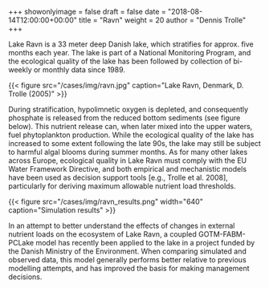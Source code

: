 +++
showonlyimage = false
draft = false
date = "2018-08-14T12:00:00+00:00"
title = "Ravn"
weight = 20
author = "Dennis Trolle"
+++

Lake Ravn is a 33 meter deep Danish lake, which stratifies for approx. five months each year. The lake is part of a National Monitoring Program, and the ecological quality of the lake has been followed by collection of bi-weekly or monthly data since 1989.

{{< figure src="/cases/img/ravn.jpg" caption="Lake Ravn, Denmark, D. Trolle (2005)" >}}

During stratification, hypolimnetic oxygen is depleted, and consequently phosphate is released from the reduced bottom sediments (see figure below). This nutrient release can, when later mixed into the upper waters, fuel phytoplankton production. While the ecological quality of the lake has increased to some extent following the late 90s, the lake may still be subject to harmful algal blooms during summer months. As for many other lakes across Europe, ecological quality in Lake Ravn must comply with the EU Water Framework Directive, and both empirical and mechanistic models have been used as decision support tools [e.g., Trolle et al. 2008], particularly for deriving maximum allowable nutrient load thresholds.

{{< figure src="/cases/img/ravn_results.png" width="640" caption="Simulation results" >}}


In an attempt to better understand the effects of changes in external nutrient loads on the ecosystem of Lake Ravn, a coupled GOTM-FABM-PCLake model has recently been applied to the lake in a project funded by the Danish Ministry of the Environment. When comparing simulated and observed data, this model generally performs better relative to previous modelling attempts, and has improved the basis for making management decisions.

